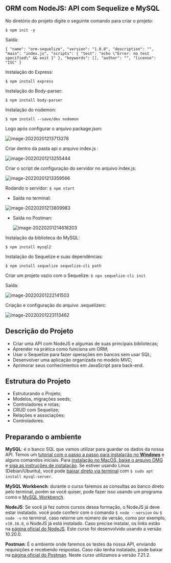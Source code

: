 ## ORM com NodeJS: API com Sequelize e MySQL

No diretório do projeto digite o seguinte comando para criar o projeto:

`$ npm init -y`

Saída:

`{
  "name": "orm-sequelize",
  "version": "1.0.0",
  "description": "",
  "main": "index.js",
  "scripts": {
    "test": "echo \"Error: no test specified\" && exit 1"
  },
  "keywords": [],
  "author": "",
  "license": "ISC"
}`

Instalação do Express:

`$ npm install express`

Instalação do Body-parser:

`$ npm install body-parser`

Instalação do nodemon:

`$ npm install --save/dev nodemon`

Logo após configurar o arquivo package.json:

![image-20220201213713278](C:\Users\joao.duarte\AppData\Roaming\Typora\typora-user-images\image-20220201213713278.png)

Criar dentro da pasta api o arquivo index.js :

![image-20220201213255444](C:\Users\joao.duarte\AppData\Roaming\Typora\typora-user-images\image-20220201213255444.png)

Criar o script de configuração do servidor no arquivo index.js:

![image-20220201213359566](C:\Users\joao.duarte\AppData\Roaming\Typora\typora-user-images\image-20220201213359566.png)



Rodando o servidor: `$ npm start`

- Saída no terminal:

![image-20220201213809983](C:\Users\joao.duarte\AppData\Roaming\Typora\typora-user-images\image-20220201213809983.png)

- Saída no Postman:

  ![image-20220201214618203](C:\Users\joao.duarte\AppData\Roaming\Typora\typora-user-images\image-20220201214618203.png)



Instalação da biblioteca do MySQL:

`$ npm install mysql2`

Instalação do Sequelize e suas dependências:

`$ npm install sequelize sequelize-cli path`

Criar um projeto vazio com o Sequelize:
`$ npx sequelize-cli init`

Saída:

![image-20220201222141503](C:\Users\joao.duarte\AppData\Roaming\Typora\typora-user-images\image-20220201222141503.png)



Criação e configuração do arquivo .sequelizerc:

![image-20220201223113462](C:\Users\joao.duarte\AppData\Roaming\Typora\typora-user-images\image-20220201223113462.png)



## Descrição do Projeto

- Criar uma API com NodeJS e algumas de suas principais bibliotecas;
- Aprender na prática como funciona um ORM;
- Usar o Sequelize para fazer operações em bancos sem usar SQL;
- Desenvolver uma aplicação organizada no modelo MVC;
- Aprimorar seus conhecimentos em JavaScript para back-end.

## Estrutura do Projeto

- Estruturando o Projeto;
- Modelos, migrações seeds;
- Controladores e rotas;
- CRUD com Sequelize;
- Relações e associações;
- Controladores.

## Preparando o ambiente

**MySQL**: é o banco SQL que vamos utilizar para guardar os dados da nossa API. Temos um [tutorial com o passo a passo para instalação no **Windows**](https://www.alura.com.br/artigos/mysql-do-download-e-instalacao-ate-sua-primeira-tabela) e alguns comandos iniciais. Para [instalação no MacOS, baixe o arquivo DMG](https://downloads.mysql.com/archives/community/) e [siga as instruções de instalação](https://dev.mysql.com/doc/mysql-osx-excerpt/8.0/en/osx-installation-pkg.html). Se estiver usando Linux (Debian/Ubuntu), você pode [baixar direto via terminal](https://ubuntu.com/server/docs/databases-mysql) com `$ sudo apt install mysql-server`.

**MySQL Workbench**: durante o curso faremos as consultas ao banco direto pelo terminal, porém se você quiser, pode fazer isso usando um programa como o [MySQL Workbench](https://dev.mysql.com/downloads/workbench/).

**NodeJS**: Se você já fez outros cursos dessa formação, o NodeJS já deve estar instalado. você pode conferir com o comando `$ node --version` ou `$ node -v` no terminal, caso retorne um número de versão, como por exemplo, `v10.16.0`, o NodeJS já está instalado. Caso precise instalar, os links estão na [página oficial do NodeJS](https://nodejs.org/en/download/). Este curso foi desenvolvido usando a versão 10.20.0.

**Postman**: É o ambiente onde faremos os testes da nossa API, enviando requisições e recebendo respostas. Caso não tenha instalado, pode baixar na [página oficial do Postman](https://www.postman.com/downloads/). Neste curso utilizamos a versão 7.21.2.
